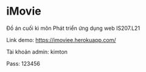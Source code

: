 # iMovie
Đồ án cuối kì môn Phát triển ứng dụng web IS207.L21

Link demo: https://imoviee.herokuapp.com/

Tài khoản admin: kimton

Pass: 123456
